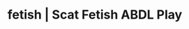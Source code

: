 ---
categories:
- Fantasy Kink
- Alt Romance
- Ethical Porn
- Scat Fetish
- Sapphic Desires
image: /assets/images/1747714247658.webp
layout: post
schema:
  description: Premium adult content featuring ABDL Play, Scat Fetish. High-quality
    artwork with provocative themes.
  keywords:
  - ASMR Porn
  - Alt Romance
  - ABDL Play
  - Inclusive Desire
  - Tattooed Beauties
  - Gender-Fluid
  - Scat Fetish
  name: 1747714247658 | ABDL Play Scat Fetish
  type: VisualArtwork
seo:
  description: Featured content with sensual ABDL Play, Scat Fetish. HD images available.
  keywords: ABDL Play, Scat Fetish
  og_image: /assets/images/1747714247658.webp
  schema_type: VisualArtwork
tags:
- '#fetish'
- ABDL Play
- Scat Fetish
title: fetish | Scat Fetish ABDL Play
---